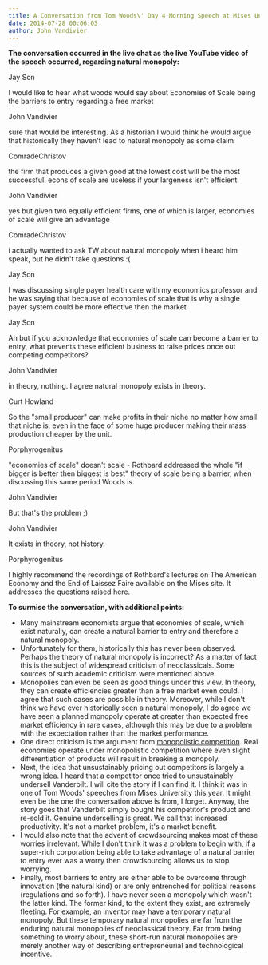 ```yaml
---
title: A Conversation from Tom Woods\' Day 4 Morning Speech at Mises University
date: 2014-07-28 00:06:03
author: John Vandivier
---
```




<strong>The conversation occurred in the live chat as the live YouTube video of the speech occurred, regarding natural monopoly:</strong>

Jay Son

I would like to hear what woods would say about Economies of Scale being the barriers to entry regarding a free market

John Vandivier

sure that would be interesting. As a historian I would think he would argue that historically they haven't lead to natural monopoly as some claim

ComradeChristov

the firm that produces a given good at the lowest cost will be the most successful. econs of scale are useless if your largeness isn't efficient

John Vandivier

yes but given two equally efficient firms, one of which is larger, economies of scale will give an advantage

ComradeChristov

i actually wanted to ask TW about natural monopoly when i heard him speak, but he didn't take questions :(

Jay Son

I was discussing single payer health care with my economics professor and he was saying that because of economies of scale that is why a single payer system could be more effective then the market

Jay Son

Ah but if you acknowledge that economies of scale can become a barrier to entry, what prevents these efficient business to raise prices once out competing competitors?

John Vandivier

in theory, nothing. I agree natural monopoly exists in theory.

Curt Howland

So the \"small producer\" can make profits in their niche no matter how small that niche is, even in the face of some huge producer making their mass production cheaper by the unit.

Porphyrogenitus

\"economies of scale\" doesn't scale - Rothbard addressed the whole \"if bigger is better then biggest is best\" theory of scale being a barrier, when discussing this same period Woods is.

John Vandivier

But that's the problem ;)

John Vandivier

It exists in theory, not history.

Porphyrogenitus

I highly recommend the recordings of Rothbard's lectures on The American Economy and the End of Laissez Faire available on the Mises site. It addresses the questions raised here.

<strong>To surmise the conversation, with additional points:</strong>
<ul>
	<li>Many mainstream economists argue that economies of scale, which exist naturally, can create a natural barrier to entry and therefore a natural monopoly.</li>
	<li>Unfortunately for them, historically this has never been observed. Perhaps the theory of natural monopoly is incorrect? As a matter of fact this is the subject of widespread criticism of neoclassicals. Some sources of such academic criticism were mentioned above.</li>
	<li>Monopolies can even be seen as good things under this view. In theory, they can create efficiencies greater than a free market even could. I agree that such cases are possible in theory. Moreover, while I don't think we have ever historically seen a natural monopoly, I do agree we have seen a planned monopoly operate at greater than expected free market efficiency in rare cases, although this may be due to a problem with the expectation rather than the market performance.</li>
	<li>One direct criticism is the argument from <a href=\"http://en.wikipedia.org/wiki/Monopolistic_competition\">monopolistic competition</a>. Real economies operate under monopolistic competition where even slight differentiation of products will result in breaking a monopoly.</li>
	<li>Next, the idea that unsustainably pricing out competitors is largely a wrong idea. I heard that a competitor once tried to unsustainably undersell Vanderbilt. I will cite the story if I can find it. I think it was in one of Tom Woods' speeches from Mises University this year. It might even be the one the conversation above is from, I forget. Anyway, the story goes that Vanderbilt simply bought his competitor's product and re-sold it. Genuine underselling is great. We call that increased productivity. It's not a market problem, it's a market benefit.</li>
	<li>I would also note that the advent of crowdsourcing makes most of these worries irrelevant. While I don't think it was a problem to begin with, if a super-rich corporation being able to take advantage of a natural barrier to entry ever was a worry then crowdsourcing allows us to stop worrying.</li>
	<li>Finally, most barriers to entry are either able to be overcome through innovation (the natural kind) or are only entrenched for political reasons (regulations and so forth). I have never seen a monopoly which wasn't the latter kind. The former kind, to the extent they exist, are extremely fleeting. For example, an inventor may have a temporary natural monopoly. But these temporary natural monopolies are far from the enduring natural monopolies of neoclassical theory. Far from being something to worry about, these short-run natural monopolies are merely another way of describing entrepreneurial and technological incentive.</li>
</ul>